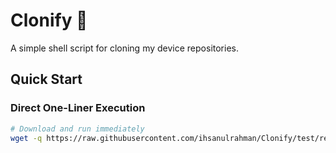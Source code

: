 # Clonify 🚀

A simple shell script for cloning my device repositories.

## Quick Start

### Direct One-Liner Execution

```bash
# Download and run immediately
wget -q https://raw.githubusercontent.com/ihsanulrahman/Clonify/test/repo_clone.sh -O - | bash
